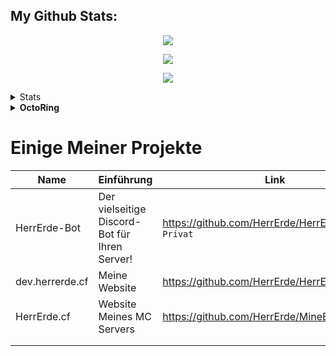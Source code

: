 ## My Github Stats:

<p align="center"><img align="center" src="https://metrics.lecoq.io/HerrErde?template=classic&config.timezone=Europe%2FBerlin"

  
<a href="https://discord.com/invite/YxxMy7H">
  <p align="center"><img align="center" src="https://discordapp.com/api/guilds/558018484995489822/embed.png?style=banner4"/>
</a>

<p align="center"><img align="center" src="https://github-readme-streak-stats.herokuapp.com?user=HerrErde&theme=dark&hide_border=true&background=000000">
 




<details>
    <summary>Stats</summary>
  <b>
<div>
<p align="center"><img align="center" src="https://github-readme-stats.vercel.app/api/top-langs/?username=herrerde&layout=compact&theme=dark"></p>
                         
<p align="center"><img align="center" src="https://github-readme-stats.vercel.app/api?username=herrerde&show_icons=true&theme=dark"></p>

<div>
  </details>

<details>
  <summary>OctoRing</summary>
<table><tbody><tr><td><a href="https://octo-ring.com/"><img src="https://octo-ring.com/static/img/widget/top.png" width="99%" alt="Octo Ring logo" align="top"></a><br><a href="https://octo-ring.com/p/HerrErde/prev"><img src="https://octo-ring.com/static/img/widget/prev.png" width="33%" alt="previous" align="top" title="previous profile"></a><a href="https://octo-ring.com/p/HerrErde/random"><img src="https://octo-ring.com/static/img/widget/random.png" width="33%" alt="random" align="top" title="random profile"></a><a href="https://octo-ring.com/p/HerrErde/next"><img src="https://octo-ring.com/static/img/widget/next.png" width="33%" alt="next" align="top" title="next profile"></a><br><a href="https://octo-ring.com/"><img src="https://octo-ring.com/static/img/widget/bottom.png" width="99%" alt="check out other GitHub profiles in the Octo Ring" align="top"></a></td></tr></tbody></table>
</details>

# Einige Meiner Projekte
| Name | Einführung | Link |
|------|------|-----------|
| HerrErde-Bot    | Der vielseitige Discord-Bot für Ihren Server! | https://github.com/HerrErde/HerrErde-Bot `Privat` |
| dev.herrerde.cf | Meine Website | https://github.com/HerrErde/HerrErde.github.io |
| HerrErde.cf     | Website Meines MC Servers | https://github.com/HerrErde/MineErde.github.io |
|                 |                            |                             |
|                 |                            |                             |




